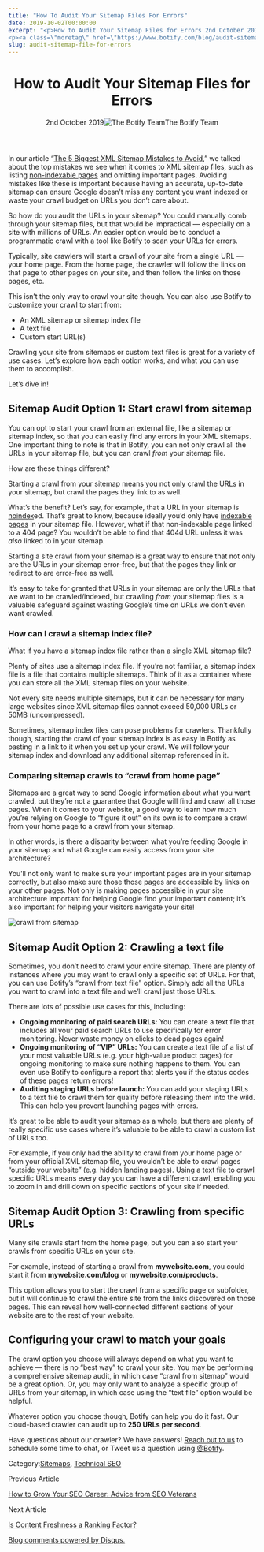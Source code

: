 ```yaml
---
title: "How To Audit Your Sitemap Files For Errors"
date: 2019-10-02T00:00:00
excerpt: "<p>How to Audit Your Sitemap Files for Errors 2nd October 2019The Botify Team In our article &#8220;The 5 Biggest XML Sitemap Mistakes to Avoid,&#8221; we talked about the top mistakes we see when it comes to XML sitemap files, such as listing non-indexable pages and omitting important pages. Avoiding mistakes like these is important because&hellip; </p>
<p><a class=\"moretag\" href=\"https://www.botify.com/blog/audit-sitemap-file-for-errors\">Read the full article</a></p>"
slug: audit-sitemap-file-for-errors
---
```


<header class="text-center">
<h1 class="font-internacional font-regular normal text-header-one leading-header-one text-typography-accent-2">How to Audit Your Sitemap Files for Errors</h1>
<div class="flex items-center justify-center my-3"><span class="mr-1 font-internacional font-regular normal text-base leading-none text-typography-primary-lighter">2nd October 2019</span><img decoding="async" class="rounded-full w-10 h-10" src="//images.ctfassets.net/tp56mevc46jo/1Z5jpq4BZmvMfhmn1N0izT/8f72b2335778d95ea36306a0403ba46a/Botify-Mark-Web__1_.png" alt="The Botify Team" /><span class="ml-1 font-internacional font-regular normal text-base leading-none text-typography-primary">The Botify Team</span></div>
</header>
<p>In our article &#8220;<a href="https://www.botify.com/blog/the-5-biggest-xml-sitemap-mistakes-to-avoid-and-boost-your-seo">The 5 Biggest XML Sitemap Mistakes to Avoid</a>,&#8221; we talked about the top mistakes we see when it comes to XML sitemap files, such as listing <a href="https://www.botify.com/blog/seo-compliant-urls">non-indexable pages</a> and omitting important pages. Avoiding mistakes like these is important because having an accurate, up-to-date sitemap can ensure Google doesn&#8217;t miss any content you want indexed or waste your crawl budget on URLs you don&#8217;t care about.</p>
<p>So how do you audit the URLs in your sitemap? You could manually comb through your sitemap files, but that would be impractical — especially on a site with millions of URLs. An easier option would be to conduct a programmatic crawl with a tool like Botify to scan your URLs for errors.</p>
<p>Typically, site crawlers will start a crawl of your site from a single URL — your home page. From the home page, the crawler will follow the links on that page to other pages on your site, and then follow the links on those pages, etc.</p>
<p>This isn&#8217;t the only way to crawl your site though. You can also use Botify to customize your crawl to start from:</p>
<ul>
<li>An XML sitemap or sitemap index file</li>
<li>A text file</li>
<li>Custom start URL(s)</li>
</ul>
<p>Crawling your site from sitemaps or custom text files is great for a variety of use cases. Let&#8217;s explore how each option works, and what you can use them to accomplish.</p>
<p>Let&#8217;s dive in!</p>
<h2 id="sitemap-audit-option-1-start-crawl-from-sitemap">Sitemap Audit Option 1: Start crawl from sitemap</h2>
<p>You can opt to start your crawl from an external file, like a sitemap or sitemap index, so that you can easily find any errors in your XML sitemaps. One important thing to note is that in Botify, you can not only crawl all the URLs in your sitemap file, but you can crawl <em>from</em> your sitemap file.</p>
<p>How are these things different?</p>
<p>Starting a crawl from your sitemap means you not only crawl the URLs in your sitemap, but crawl the pages they link to as well.</p>
<p>What&#8217;s the benefit? Let&#8217;s say, for example, that a URL in your sitemap is <a href="https://www.botify.com/learn/basics/noindex" data-internallinksmanager029f6b8e52c="7" title="noindex" target="_blank" rel="noopener">noindex</a>ed. That&#8217;s great to know, because ideally you&#8217;d only have <a href="https://www.botify.com/blog/seo-compliant-urls">indexable pages</a> in your sitemap file. However, what if that non-indexable page linked to a 404 page? You wouldn&#8217;t be able to find that 404d URL unless it was <em>also</em> linked to in your sitemap.</p>
<p>Starting a site crawl from your sitemap is a great way to ensure that not only are the URLs in your sitemap error-free, but that the pages they link or redirect to are error-free as well.</p>
<p>It&#8217;s easy to take for granted that URLs in your sitemap are only the URLs that we want to be crawled/indexed, but crawling <em>from</em> your sitemap files is a valuable safeguard against wasting Google&#8217;s time on URLs we don&#8217;t even want crawled.</p>
<h3 id="how-can-i-crawl-a-sitemap-index-file-">How can I crawl a sitemap index file?</h3>
<p>What if you have a sitemap index file rather than a single XML sitemap file?</p>
<p>Plenty of sites use a sitemap index file. If you&#8217;re not familiar, a sitemap index file is a file that contains multiple sitemaps. Think of it as a container where you can store all the XML sitemap files on your website.</p>
<p>Not every site needs multiple sitemaps, but it can be necessary for many large websites since XML sitemap files cannot exceed 50,000 URLs or 50MB (uncompressed).</p>
<p>Sometimes, sitemap index files can pose problems for crawlers. Thankfully though, starting the crawl of your sitemap index is as easy in Botify as pasting in a link to it when you set up your crawl. We will follow your sitemap index and download any additional sitemap referenced in it.</p>
<h3 id="comparing-sitemap-crawls-to-crawl-from-home-page-">Comparing sitemap crawls to &#8220;crawl from home page&#8221;</h3>
<p>Sitemaps are a great way to send Google information about what you want crawled, but they&#8217;re not a guarantee that Google will find and crawl all those pages. When it comes to your website, a good way to learn how much you&#8217;re relying on Google to &#8220;figure it out&#8221; on its own is to compare a crawl from your home page to a crawl from your sitemap.</p>
<p>In other words, is there a disparity between what you&#8217;re feeding Google in your sitemap and what Google can easily access from your site architecture?</p>
<p>You&#8217;ll not only want to make sure your important pages are in your sitemap correctly, but also make sure those those pages are accessible by links on your other pages. Not only is making pages accessible in your site architecture important for helping Google find your important content; it&#8217;s also important for helping your visitors navigate your site!</p>
<p><img decoding="async" src="//images.ctfassets.net/tp56mevc46jo/3ACP5XlaAliN3ZWk3FYpJn/01ed30d52c9bf3a1681f43e944a4a436/crawl_from_sitemap.png" alt="crawl from sitemap" /></p>
<h2 id="sitemap-audit-option-2-crawling-a-text-file">Sitemap Audit Option 2: Crawling a text file</h2>
<p>Sometimes, you don&#8217;t need to crawl your entire sitemap. There are plenty of instances where you may want to crawl only a specific set of URLs. For that, you can use Botify&#8217;s &#8220;crawl from text file&#8221; option. Simply add all the URLs you want to crawl into a text file and we&#8217;ll crawl just those URLs.</p>
<p>There are lots of possible use cases for this, including:</p>
<ul>
<li><strong>Ongoing monitoring of paid search URLs:</strong> You can create a text file that includes all your paid search URLs to use specifically for error monitoring. Never waste money on clicks to dead pages again!</li>
<li><strong>Ongoing monitoring of &#8220;VIP&#8221; URLs:</strong> You can create a text file of a list of your most valuable URLs (e.g. your high-value product pages) for ongoing monitoring to make sure nothing happens to them. You can even use Botify to configure a report that alerts you if the status codes of these pages return errors!</li>
<li><strong>Auditing staging URLs before launch:</strong> You can add your staging URLs to a text file to crawl them for quality before releasing them into the wild. This can help you prevent launching pages with errors.</li>
</ul>
<p>It&#8217;s great to be able to audit your sitemap as a whole, but there are plenty of really specific use cases where it&#8217;s valuable to be able to crawl a custom list of URLs too.</p>
<p>For example, if you only had the ability to crawl from your home page or from your official XML sitemap file, you wouldn&#8217;t be able to crawl pages &#8220;outside your website&#8221; (e.g. hidden landing pages). Using a text file to crawl specific URLs means every day you can have a different crawl, enabling you to zoom in and drill down on specific sections of your site if needed.</p>
<h2 id="sitemap-audit-option-3-crawling-from-specific-urls">Sitemap Audit Option 3: Crawling from specific URLs</h2>
<p>Many site crawls start from the home page, but you can also start your crawls from specific URLs on your site.</p>
<p>For example, instead of starting a crawl from <strong>mywebsite.com</strong>, you could start it from <strong>mywebsite.com/blog</strong> or <strong>mywebsite.com/products</strong>.</p>
<p>This option allows you to start the crawl from a specific page or subfolder, but it will continue to crawl the entire site from the links discovered on those pages. This can reveal how well-connected different sections of your website are to the rest of your website.</p>
<h2 id="configuring-your-crawl-to-match-your-goals">Configuring your crawl to match your goals</h2>
<p>The crawl option you choose will always depend on what you want to achieve — there is no &#8220;best way&#8221; to crawl your site. You may be performing a comprehensive sitemap audit, in which case &#8220;crawl from sitemap&#8221; would be a great option. Or, you may only want to analyze a specific group of URLs from your sitemap, in which case using the &#8220;text file&#8221; option would be helpful.</p>
<p>Whatever option you choose though, Botify can help you do it fast. Our cloud-based crawler can audit up to <strong>250 URLs per second</strong>.</p>
<p>Have questions about our crawler? We have answers! <a href="https://lp.botify.com/book-a-demo-suite">Reach out to us</a> to schedule some time to chat, or Tweet us a question using <a href="https://twitter.com/botify">@Botify</a>.</p>
<div class="tags leading-big border-t border-b border-brand-quaternary-lighter mt-4"><span class="mr-1 font-roboto font-regular normal text-base leading-none">Category:</span><a class="uppercase text-typography-accent-1" href="/platform/botify-analytics/sitecrawler">Sitemaps</a>, <a class="uppercase text-typography-accent-1" href="/solutions/tech-seo">Technical SEO</a></div>
<footer class="flex justify-center my-5 mx-5">
<div class="mr-1 w-1/2 text-right">
<p><span class="font-internacional font-regular normal text-base leading-none text-typography-primary">Previous Article</span></p>
<p><a class="inline-block mt-2" href="/blog/seo-career-growth"><span class="font-roboto font-regular normal text-base leading-none text-typography-accent-4">How to Grow Your SEO Career: Advice from SEO Veterans</span></a></p>
</div>
<div class="ml-1 w-1/2">
<p><span class="font-internacional font-regular normal text-base leading-none text-typography-primary">Next Article</span></p>
<p><a class="inline-block mt-2" href="/blog/content-freshness-ranking-factor"><span class="font-roboto font-regular normal text-base leading-none text-typography-accent-4">Is Content Freshness a Ranking Factor? </span></a></p>
</div>
</footer>
<div title="How to Audit Your Sitemap Files for Errors">
<div id="disqus_thread_old"></div>
<p><a class="dsq-brlink" href="http://disqus.com">Blog comments powered by <span class="logo-disqus">Disqus</span>.</a></p>
</div>
